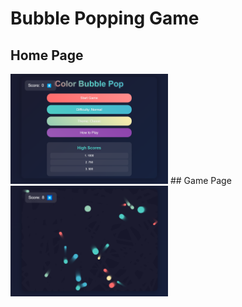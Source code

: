 # Bubble Popping Game

## Home Page
<img width="50%" src="https://github.com/kawsar-ahmmed-hridoy/BubblePopping/blob/main/1.png" alt="Home Page">
## Game Page
<img width="50%" src="https://github.com/kawsar-ahmmed-hridoy/BubblePopping/blob/main/2.png" alt="Game Page">
